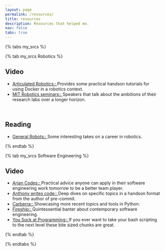 ```yaml
---
layout: page
permalink: /resources/
title: resources
description: Resources that helped me.
nav: false
tabs: true
---
```


{% tabs my_srcs %}

{% tab my_srcs Robotics %}

## Video
- [Articulated Robotics:: ](https://www.youtube.com/@ArticulatedRobotics) Provides some practical handson tutorials for using Docker in a robotics context.
- [MIT Robotics seminars:: ](https://www.youtube.com/@MITRoboticsSeminar) Speakers that talk about the ambitions of their research labs over a longer horizon.

<!-- [key enablers in robotics](https://www.youtube.com/@leggedrobots6779/videos) -->
<br>

## Reading
- [General Robots:: ](https://generalrobots.substack.com/) Some interesting takes on a career in robotics.

{% endtab %}

{% tab my_srcs Software Engineering %}

## Video
- [Arjan Codes:: ](https://www.youtube.com/@ArjanCodes) Practical advice anyone can apply in their software engineering work tomorrow to be a better team player.
- [Anthony writes code:: ](https://www.youtube.com/@anthonywritescode) Deep dives on specific topics in a handson format from the author of pre-commit.
- [Carberra:: ](https://www.youtube.com/@Carberra) Showcasing more recent topics and tools in Python.
- [Fireship:: ](https://www.youtube.com/@Fireship) Quintessential banter about contemporary software engineering.
- [You Suck at Programming:: ](https://www.youtube.com/@yousuckatprogramming/videos) If you ever want to take your bash scripting to the next level these bite sized chunks are great.

{% endtab %}

{% endtabs %}